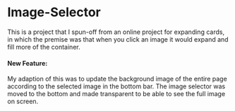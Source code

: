 # Image-Selector
This is a project that I spun-off from an online project for expanding cards, in which the premise was that when you click an image it would expand and fill more of the container.

#### New Feature: 

My adaption of this was to update the background image of the entire page according to the selected image in the bottom bar. The image selector was moved to the bottom and made transparent to be able to see the full image on screen. 
